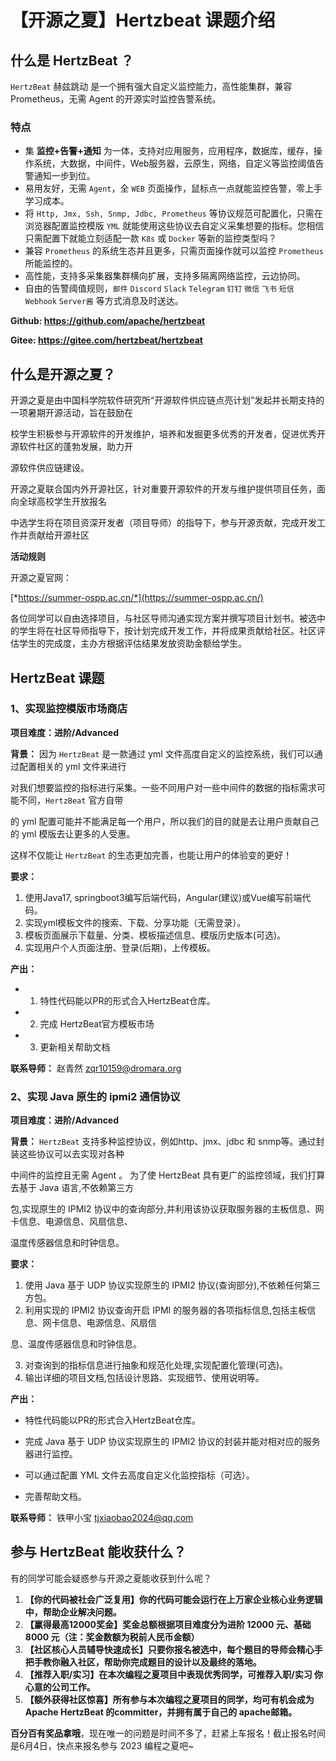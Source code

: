 # 【开源之夏】Hertzbeat 课题介绍

## 什么是 HertzBeat ？

`HertzBeat` 赫兹跳动 是一个拥有强大自定义监控能力，高性能集群，兼容 Prometheus，无需 Agent 的开源实时监控告警系统。

### **特点**

- 集 **监控+告警+通知** 为一体，支持对应用服务，应用程序，数据库，缓存，操作系统，大数据，中间件，Web服务器，云原生，网络，自定义等监控阈值告警通知一步到位。
- 易用友好，无需 `Agent`，全 `WEB` 页面操作，鼠标点一点就能监控告警，零上手学习成本。
- 将 `Http, Jmx, Ssh, Snmp, Jdbc, Prometheus` 等协议规范可配置化，只需在浏览器配置监控模版 `YML` 就能使用这些协议去自定义采集想要的指标。您相信只需配置下就能立刻适配一款 `K8s` 或 `Docker` 等新的监控类型吗？
- 兼容 `Prometheus` 的系统生态并且更多，只需页面操作就可以监控 `Prometheus` 所能监控的。
- 高性能，支持多采集器集群横向扩展，支持多隔离网络监控，云边协同。
- 自由的告警阈值规则，`邮件` `Discord` `Slack` `Telegram` `钉钉` `微信` `飞书` `短信` `Webhook` `Server酱` 等方式消息及时送达。

**Github: https://github.com/apache/hertzbeat**

**Gitee: https://gitee.com/hertzbeat/hertzbeat**

## 什么是开源之夏？

开源之夏是由中国科学院软件研究所“开源软件供应链点亮计划”发起并长期支持的一项暑期开源活动，旨在鼓励在

校学生积极参与开源软件的开发维护，培养和发掘更多优秀的开发者，促进优秀开源软件社区的蓬勃发展，助力开

源软件供应链建设。

开源之夏联合国内外开源社区，针对重要开源软件的开发与维护提供项目任务，面向全球高校学生开放报名

中选学生将在项目资深开发者（项目导师）的指导下，参与开源贡献，完成开发工作并贡献给开源社区

**活动规则**

开源之夏官网：

[*https://summer-ospp.ac.cn/*](https://summer-ospp.ac.cn/)

各位同学可以自由选择项目，与社区导师沟通实现方案并撰写项目计划书。被选中的学生将在社区导师指导下，按计划完成开发工作，并将成果贡献给社区。社区评估学生的完成度，主办方根据评估结果发放资助金额给学生。

## HertzBeat 课题

### 1、实现监控模版市场商店

**项目难度：进阶/Advanced**

**背景：** 因为 `HertzBeat` 是一款通过 yml 文件高度自定义的监控系统，我们可以通过配置相关的 yml 文件来进行

对我们想要监控的指标进行采集。一些不同用户对一些中间件的数据的指标需求可能不同，`HertzBeat` 官方自带

的 yml 配置可能并不能满足每一个用户，所以我们的目的就是去让用户贡献自己的 yml 模版去让更多的人受惠。

这样不仅能让 `HertzBeat` 的生态更加完善，也能让用户的体验变的更好！

**要求：**

1. 使用Java17, springboot3编写后端代码，Angular(建议)或Vue编写前端代码。
2. 实现yml模板文件的搜索、下载、分享功能（无需登录）。
3. 模板页面展示下载量、分类、模板描述信息、模版历史版本(可选)。
4. 实现用户个人页面注册、登录(后期)，上传模板。

**产出：**

- 1. 特性代码能以PR的形式合入HertzBeat仓库。
- 2. 完成 HertzBeat官方模板市场
- 3. 更新相关帮助文档

**联系导师：** 赵青然 [zqr10159@dromara.org](mailto:zqr10159@dromara.org)

### 2、实现 Java 原生的 ipmi2 通信协议

**项目难度：进阶/Advanced**

**背景：** `HertzBeat` ⽀持多种监控协议，例如http、jmx、jdbc 和 snmp等。通过封装这些协议可以去实现对各种

中间件的监控且⽆需 Agent 。 为了使 HertzBeat 具有更⼴的监控领域，我们打算去基于 Java 语⾔,不依赖第三⽅

包,实现原⽣的 IPMI2 协议中的查询部分,并利⽤该协议获取服务器的主板信息、⽹卡信息、电源信息、⻛扇信息、

温度传感器信息和时钟信息。

**要求：**

1. 使⽤ Java 基于 UDP 协议实现原⽣的 IPMI2 协议(查询部分),不依赖任何第三⽅包。
2. 利⽤实现的 IPMI2 协议查询开启 IPMI 的服务器的各项指标信息,包括主板信息、⽹卡信息、电源信息、⻛扇信

息、温度传感器信息和时钟信息。

3. 对查询到的指标信息进⾏抽象和规范化处理,实现配置化管理(可选)。
4. 输出详细的项⽬⽂档,包括设计思路、实现细节、使⽤说明等。

**产出：**

- 特性代码能以PR的形式合⼊HertzBeat仓库。

- 完成 Java 基于 UDP 协议实现原⽣的 IPMI2 协议的封装并能对相对应的服务器进⾏监控。

- 可以通过配置 YML ⽂件去⾼度⾃定义化监控指标（可选）。

- 完善帮助⽂档。

**联系导师：** 铁甲小宝 [tjxiaobao2024@qq.com](mailto:tjxiaobao2024@qq.com)

## 参与 HertzBeat 能收获什么？

有的同学可能会疑惑参与开源之夏能收获到什么呢？

1. **【你的代码被社会广泛复用】你的代码可能会运行在上万家企业核心业务逻辑中，帮助企业解决问题。**
2. **【赢得最高12000奖金】奖金总额根据项目难度分为进阶 12000 元、基础 8000 元（注：奖金数额为税前人民币金额）**
3. **【社区核心人员辅导快速成长】只要你报名被选中，每个题目的导师会精心手把手教你融入社区，帮助你完成题目的设计以及最终的落地。**
4. **【推荐入职/实习】在本次编程之夏项目中表现优秀同学，可推荐入职/实习 你心意的公司工作。**
5. **【额外获得社区惊喜】所有参与本次编程之夏项目的同学，均可有机会成为 Apache HertzBeat 的committer，并拥有属于自己的 apache邮箱。**

**百分百有奖品拿哦**，现在唯一的问题是时间不多了，赶紧上车报名！截止报名时间是6月4日，快点来报名参与 2023 编程之夏吧~
